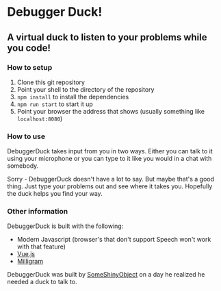 # Debugger Duck!
## A virtual duck to listen to your problems while you code!

### How to setup

1. Clone this git repository
2. Point your shell to the directory of the repository
3. `npm install` to install the dependencies
4. `npm run start` to start it up
5. Point your browser the address that shows (usually something like `localhost:8080`)

### How to use

DebuggerDuck takes input from you in two ways. Either you can talk to it using your microphone or you can type to it like you would in a chat with somebody. 

Sorry - DebuggerDuck doesn't have a lot to say. But maybe that's a good thing. Just type your problems out and see where it takes you. Hopefully the duck helps you find your way.

### Other information

DebuggerDuck is built with the following:

- Modern Javascript (browser's that don't support Speech won't work with that feature)
- [Vue.js](https://vuejs.org/)
- [Milligram](https://milligram.io/)

DebuggerDuck was built by [SomeShinyObject](https://someshinyobject.com) on a day he realized he needed a duck to talk to.